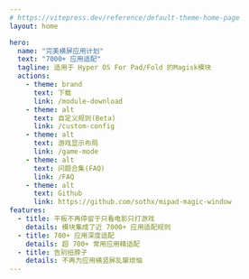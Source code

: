```yaml
---
# https://vitepress.dev/reference/default-theme-home-page
layout: home

hero:
  name: "完美横屏应用计划"
  text: "7000+ 应用适配"
  tagline: 适用于 Hyper OS For Pad/Fold 的Magisk模块
  actions:
    - theme: brand
      text: 下载
      link: /module-download
    - theme: alt
      text: 自定义规则(Beta)
      link: /custom-config
    - theme: alt
      text: 游戏显示布局
      link: /game-mode
    - theme: alt
      text: 问题合集(FAQ)
      link: /FAQ
    - theme: alt
      text: Github
      link: https://github.com/sothx/mipad-magic-window
features:
  - title: 平板不再停留于只看电影只打游戏
    details: 模块集成了近 7000+ 应用适配规则
  - title: 700+ 应用深度适配
    details: 超 700+ 常用应用精适配
  - title: 告别扭脖子
    details: 不再为应用横竖屏乱窜烦恼
---
```


